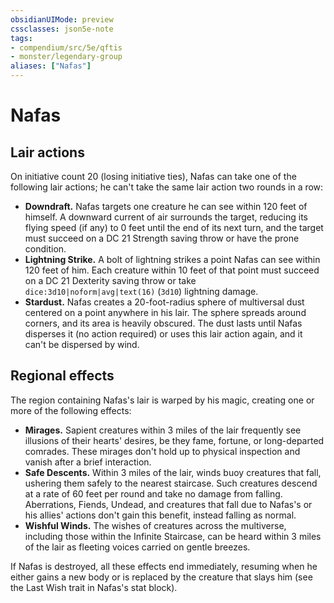 ```yaml
---
obsidianUIMode: preview
cssclasses: json5e-note
tags:
- compendium/src/5e/qftis
- monster/legendary-group
aliases: ["Nafas"]
---
```

# Nafas

## Lair actions


On initiative count 20 (losing initiative ties), Nafas can take one of the following lair actions; he can't take the same lair action two rounds in a row:

- **Downdraft.** Nafas targets one creature he can see within 120 feet of himself. A downward current of air surrounds the target, reducing its flying speed (if any) to 0 feet until the end of its next turn, and the target must succeed on a DC 21 Strength saving throw or have the prone condition.  
- **Lightning Strike.** A bolt of lightning strikes a point Nafas can see within 120 feet of him. Each creature within 10 feet of that point must succeed on a DC 21 Dexterity saving throw or take `dice:3d10|noform|avg|text(16)` (`3d10`) lightning damage.  
- **Stardust.** Nafas creates a 20-foot-radius sphere of multiversal dust centered on a point anywhere in his lair. The sphere spreads around corners, and its area is heavily obscured. The dust lasts until Nafas disperses it (no action required) or uses this lair action again, and it can't be dispersed by wind.  

## Regional effects


The region containing Nafas's lair is warped by his magic, creating one or more of the following effects:

- **Mirages.** Sapient creatures within 3 miles of the lair frequently see illusions of their hearts' desires, be they fame, fortune, or long-departed comrades. These mirages don't hold up to physical inspection and vanish after a brief interaction.  
- **Safe Descents.** Within 3 miles of the lair, winds buoy creatures that fall, ushering them safely to the nearest staircase. Such creatures descend at a rate of 60 feet per round and take no damage from falling. Aberrations, Fiends, Undead, and creatures that fall due to Nafas's or his allies' actions don't gain this benefit, instead falling as normal.  
- **Wishful Winds.** The wishes of creatures across the multiverse, including those within the Infinite Staircase, can be heard within 3 miles of the lair as fleeting voices carried on gentle breezes.  

If Nafas is destroyed, all these effects end immediately, resuming when he either gains a new body or is replaced by the creature that slays him (see the Last Wish trait in Nafas's stat block).